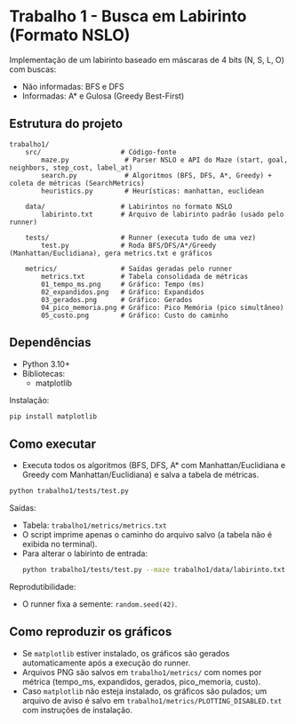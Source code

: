 # Trabalho 1 - Busca em Labirinto (Formato NSLO)

Implementação de um labirinto baseado em máscaras de 4 bits (N, S, L, O) com buscas:
- Não informadas: BFS e DFS
- Informadas: A* e Gulosa (Greedy Best-First)

## Estrutura do projeto
```
trabalho1/
	src/                    # Código-fonte
		maze.py              # Parser NSLO e API do Maze (start, goal, neighbors, step_cost, label_at)
		search.py            # Algoritmos (BFS, DFS, A*, Greedy) + coleta de métricas (SearchMetrics)
		heuristics.py        # Heurísticas: manhattan, euclidean

	data/                   # Labirintos no formato NSLO
		labirinto.txt       # Arquivo de labirinto padrão (usado pelo runner)

	tests/                  # Runner (executa tudo de uma vez)
		test.py             # Roda BFS/DFS/A*/Greedy (Manhattan/Euclidiana), gera metrics.txt e gráficos

	metrics/                # Saídas geradas pelo runner
		metrics.txt         # Tabela consolidada de métricas
		01_tempo_ms.png     # Gráfico: Tempo (ms)
		02_expandidos.png   # Gráfico: Expandidos
		03_gerados.png      # Gráfico: Gerados
		04_pico_memoria.png # Gráfico: Pico Memória (pico simultâneo)
		05_custo.png        # Gráfico: Custo do caminho
```

## Dependências
- Python 3.10+
- Bibliotecas:
	- matplotlib

Instalação:
```bash
pip install matplotlib
```

## Como executar
- Executa todos os algoritmos (BFS, DFS, A* com Manhattan/Euclidiana e Greedy com Manhattan/Euclidiana) e salva a tabela de métricas.

```bash
python trabalho1/tests/test.py
```

Saídas:
- Tabela: `trabalho1/metrics/metrics.txt`
- O script imprime apenas o caminho do arquivo salvo (a tabela não é exibida no terminal).
- Para alterar o labirinto de entrada:
	```bash
	python trabalho1/tests/test.py --maze trabalho1/data/labirinto.txt
	```

Reprodutibilidade:
- O runner fixa a semente: `random.seed(42)`.

## Como reproduzir os gráficos
- Se `matplotlib` estiver instalado, os gráficos são gerados automaticamente após a execução do runner.
- Arquivos PNG são salvos em `trabalho1/metrics/` com nomes por métrica (tempo_ms, expandidos, gerados, pico_memoria, custo).
- Caso `matplotlib` não esteja instalado, os gráficos são pulados; um arquivo de aviso é salvo em `trabalho1/metrics/PLOTTING_DISABLED.txt` com instruções de instalação.